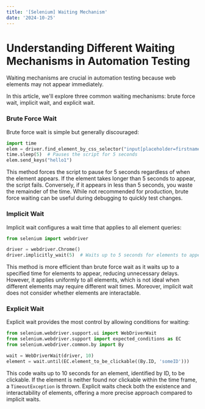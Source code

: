 ```yaml
---
title: '[Selenium] Waiting Mechanism'
date: '2024-10-25'
---
```


# Understanding Different Waiting Mechanisms in Automation Testing

Waiting mechanisms are crucial in automation testing because web elements may not appear immediately.

In this article, we'll explore three common waiting mechanisms: brute force wait, implicit wait, and explicit wait.

### Brute Force Wait

Brute force wait is simple but generally discouraged:

```python
import time
elem = driver.find_element_by_css_selector("input[placeholder=firstname]")
time.sleep(5)  # Pauses the script for 5 seconds
elem.send_keys("hello1")
```

This method forces the script to pause for 5 seconds regardless of when the element appears. If the element takes longer than 5 seconds to appear, the script fails. Conversely, if it appears in less than 5 seconds, you waste the remainder of the time. While not recommended for production, brute force waiting can be useful during debugging to quickly test changes.

### Implicit Wait

Implicit wait configures a wait time that applies to all element queries:

```python
from selenium import webdriver

driver = webdriver.Chrome()
driver.implicitly_wait(5)  # Waits up to 5 seconds for elements to appear
```

This method is more efficient than brute force wait as it waits up to a specified time for elements to appear, reducing unnecessary delays. However, it applies uniformly to all elements, which is not ideal when different elements may require different wait times. Moreover, implicit wait does not consider whether elements are interactable.

### Explicit Wait

Explicit wait provides the most control by allowing conditions for waiting:

```python
from selenium.webdriver.support.ui import WebDriverWait
from selenium.webdriver.support import expected_conditions as EC
from selenium.webdriver.common.by import By

wait = WebDriverWait(driver, 10)
element = wait.until(EC.element_to_be_clickable((By.ID, 'someID')))
```

This code waits up to 10 seconds for an element, identified by ID, to be clickable. If the element is neither found nor clickable within the time frame, a `TimeoutException` is thrown. Explicit waits check both the existence and interactability of elements, offering a more precise approach compared to implicit waits.

